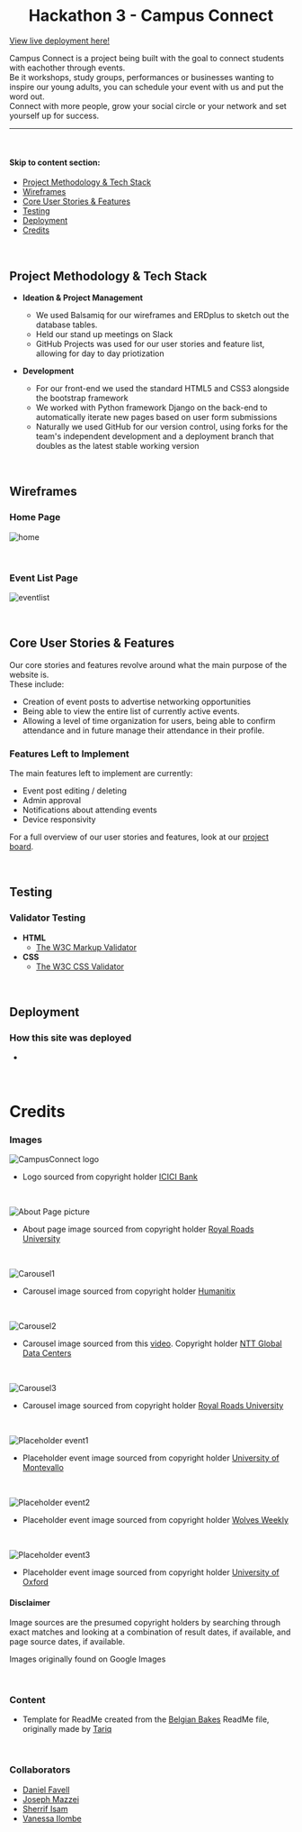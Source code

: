 <h1 align="center">Hackathon 3 - Campus Connect</h1>

[View live deployment here!](https://django-campus-connect-651e95e66b0e.herokuapp.com/)

Campus Connect is a project being built with the goal to connect students with eachother through events.   
Be it workshops, study groups, performances or businesses wanting to inspire our young adults, you can schedule your event with us and put the word out.    
Connect with more people, grow your social circle or your network and set yourself up for success.

<hr>

<br>


#### Skip to content section:

* [Project Methodology & Tech Stack](#project-methodology-&-tech-stack)
* [Wireframes](#wireframes)
* [Core User Stories & Features](#core-user-stories-&-features)
* [Testing](#testing)
* [Deployment](#deployment)
* [Credits](#credits)

<br>  


## Project Methodology & Tech Stack

- __Ideation & Project Management__
  - We used Balsamiq for our wireframes and ERDplus to sketch out the database tables.
  - Held our stand up meetings on Slack
  - GitHub Projects was used for our user stories and feature list, allowing for day to day priotization

- __Development__
  - For our front-end we used the standard HTML5 and CSS3 alongside the bootstrap framework
  - We worked with Python framework Django on the back-end to automatically iterate new pages based on user form submissions
  - Naturally we used GitHub for our version control, using forks for the team's independent development and a deployment branch that doubles as the latest stable working version    

<br>


## Wireframes

### Home Page
![home](/DocumentationAssets/HomeStickyHeader.png)

<br>

### Event List Page
![eventlist](/DocumentationAssets/EventList.png)

<br>


## Core User Stories & Features
Our core stories and features revolve around what the main purpose of the website is.   
These include:
<ul>
<li>Creation of event posts to advertise networking opportunities</li>
<li>Being able to view the entire list of currently active events.</li>
<li>Allowing a level of time organization for users, being able to confirm attendance and in future manage their attendance in their profile.</li>
</ul>

### Features Left to Implement
The main features left to implement are currently:
- Event post editing / deleting
- Admin approval
- Notifications about attending events
- Device responsivity

For a full overview of our user stories and features, look at our [project board](https://github.com/users/jomazzei/projects/3/views/1).

<br>


## Testing 

### Validator Testing
- __HTML__
    - [The W3C Markup Validator](https://validator.w3.org/#validate_by_input)
- __CSS__
    - [The W3C CSS Validator](https://jigsaw.w3.org/css-validator/)

<br>


## Deployment

### How this site was deployed
- 

<br>


# Credits

### Images
![CampusConnect logo](/DocumentationAssets/campus_logo.png)
- Logo sourced from copyright holder [ICICI Bank](https://www.icicicareers.com/campusconnect/Home.aspx)

<br>

![About Page picture](/DocumentationAssets/about_page_background.jpg)
- About page image sourced from copyright holder [Royal Roads University](https://www.royalroads.ca/events/campus-connect-september-22)

<br>

![Carousel1](/DocumentationAssets/img1.jpg)
- Carousel image sourced from copyright holder [Humanitix](https://events.humanitix.com/campus-connect)

<br>

![Carousel2](/DocumentationAssets/img2.jpg)
- Carousel image sourced from this [video](https://www.youtube.com/watch?v=ZDKuhTLwbj0). Copyright holder [NTT Global Data Centers](https://services.global.ntt/en-us/)

<br>

![Carousel3](/DocumentationAssets/img3.jpg)
- Carousel image sourced from copyright holder [Royal Roads University](https://www.royalroads.ca/events/campus-connect-2021-september-15)

<br>

![Placeholder event1](/DocumentationAssets/careerpanel.jpg)
- Placeholder event image sourced from copyright holder [University of Montevallo](https://www.montevallo.edu/alumni/alumni-events/career-panel/)

<br>

![Placeholder event2](/DocumentationAssets/community3.jpg)
- Placeholder event image sourced from copyright holder [Wolves Weekly](https://wolvesweekly.wordpress.com/2017/12/14/service-hours-ideas/)

<br>

![Placeholder event3](/DocumentationAssets/social-mixer-777x437.jpg)
- Placeholder event image sourced from copyright holder [University of Oxford](https://www.ox.ac.uk/news/arts-blog/power-prediction-language-comprehension)

#### Disclaimer
  <p>Image sources are the presumed copyright holders by searching through exact matches and looking at a combination of result dates, if available, and page source dates, if available.</p>
  <p></p>Images originally found on Google Images</p>

<br>

### Content
- Template for ReadMe created from the [Belgian Bakes](https://github.com/Tariq-845/belgian-bakes) ReadMe file, originally made by [Tariq](https://github.com/Tariq-845)

<br>

### Collaborators 
- [Daniel Favell](https://github.com/DanielFavell)
- [Joseph Mazzei](https://github.com/jomazzei)
- [Sherrif Isam](https://github.com/Sherrif-Isam)
- [Vanessa Ilombe](https://github.com/qnessa)

